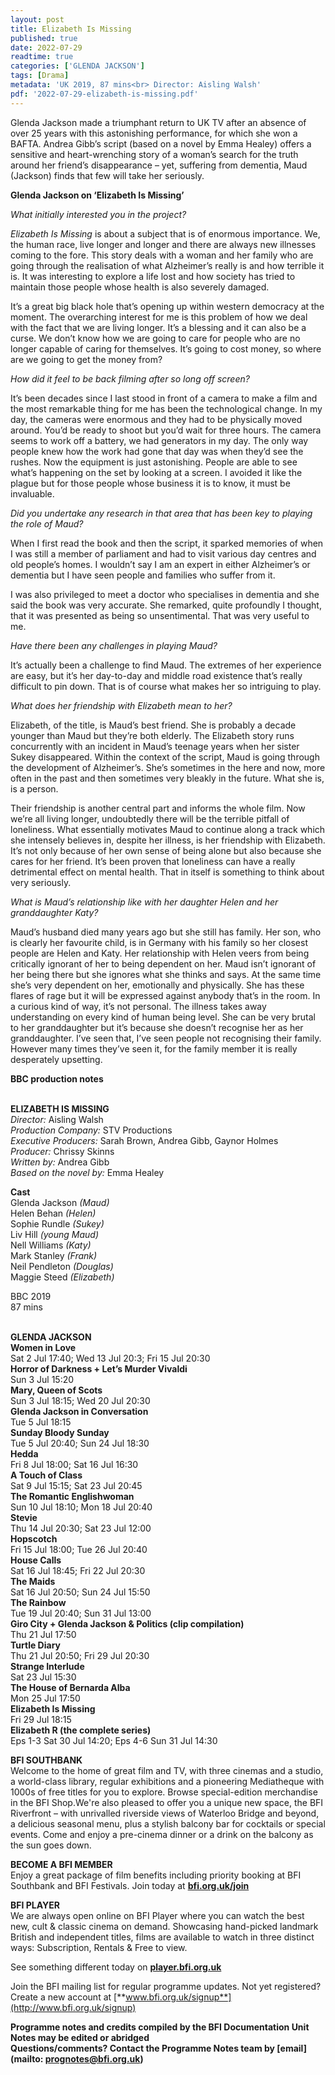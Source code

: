 ```yaml
---
layout: post
title: Elizabeth Is Missing
published: true
date: 2022-07-29
readtime: true
categories: ['GLENDA JACKSON']
tags: [Drama]
metadata: 'UK 2019, 87 mins<br> Director: Aisling Walsh'
pdf: '2022-07-29-elizabeth-is-missing.pdf'
---
```


Glenda Jackson made a triumphant return to UK TV after an absence of over 25 years with this astonishing performance, for which she won a BAFTA. Andrea Gibb’s script (based on a novel by Emma Healey) offers a sensitive and heart-wrenching story of a woman’s search for the truth around her friend’s disappearance – yet, suffering from dementia, Maud (Jackson) finds that few will take her seriously.

**Glenda Jackson on ‘Elizabeth Is Missing’**

_What initially interested you in the project?_

_Elizabeth Is Missing_ is about a subject that is of enormous importance. We, the human race, live longer and longer and there are always new illnesses coming to the fore. This story deals with a woman and her family who are going through the realisation of what Alzheimer’s really is and how terrible it is. It was interesting to explore a life lost and how society has tried to maintain those people whose health is also severely damaged.

It’s a great big black hole that’s opening up within western democracy at the moment. The overarching interest for me is this problem of how we deal with the fact that we are living longer. It’s a blessing and it can also be a curse.  We don’t know how we are going to care for people who are no longer capable of caring for themselves. It’s going to cost money, so where are we going to get the money from?

_How did it feel to be back filming after so long off screen?_

It’s been decades since I last stood in front of a camera to make a film and the most remarkable thing for me has been the technological change. In my day, the cameras were enormous and they had to be physically moved around. You’d be ready to shoot but you’d wait for three hours. The camera seems to work off a battery, we had generators in my day. The only way people knew how the work had gone that day was when they’d see the rushes. Now the equipment is just astonishing. People are able to see what’s happening on the set by looking at a screen. I avoided it like the plague but for those people whose business it is to know, it must be invaluable.

_Did you undertake any research in that area that has been key to playing the role of Maud?_

When I first read the book and then the script, it sparked memories of when I was still a member of parliament and had to visit various day centres and old people’s homes. I wouldn’t say I am an expert in either Alzheimer’s or dementia but I have seen people and families who suffer from it.

I was also privileged to meet a doctor who specialises in dementia and she said the book was very accurate. She remarked, quite profoundly I thought, that it was presented as being so unsentimental. That was very useful to me.

_Have there been any challenges in playing Maud?_

It’s actually been a challenge to find Maud. The extremes of her experience are easy, but it’s her day-to-day and middle road existence that’s really difficult to pin down. That is of course what makes her so intriguing to play.

_What does her friendship with Elizabeth mean to her?_

Elizabeth, of the title, is Maud’s best friend. She is probably a decade younger than Maud but they’re both elderly. The Elizabeth story runs concurrently with an incident in Maud’s teenage years when her sister Sukey disappeared. Within the context of the script, Maud is going through the development of Alzheimer’s. She’s sometimes in the here and now, more often in the past and then sometimes very bleakly in the future. What she is, is a person.

Their friendship is another central part and informs the whole film. Now we’re all living longer, undoubtedly there will be the terrible pitfall of loneliness. What essentially motivates Maud to continue along a track which she intensely believes in, despite her illness, is her friendship with Elizabeth. It’s not only because of her own sense of being alone but also because she cares for her friend. It’s been proven that loneliness can have a really detrimental effect on mental health. That in itself is something to think about very seriously.

_What is Maud’s relationship like with her daughter Helen and her granddaughter Katy?_

Maud’s husband died many years ago but she still has family. Her son, who is clearly her favourite child, is in Germany with his family so her closest people are Helen and Katy. Her relationship with Helen veers from being critically ignorant of her to being dependent on her. Maud isn’t ignorant of her being there but she ignores what she thinks and says. At the same time she’s very dependent on her, emotionally and physically. She has these flares of rage but it will be expressed against anybody that’s in the room. In a curious kind of way, it’s not personal. The illness takes away understanding on every kind of human being level. She can be very brutal to her granddaughter but it’s because she doesn’t recognise her as her granddaughter. I’ve seen that, I’ve seen people not recognising their family. However many times they’ve seen it, for the family member it is really desperately upsetting.

**BBC production notes**
<br><br>

**ELIZABETH IS MISSING**<br>
_Director:_ Aisling Walsh<br>
_Production Company:_ STV Productions<br>
_Executive Producers:_ Sarah Brown, Andrea Gibb, Gaynor Holmes<br>
_Producer:_ Chrissy Skinns<br>
_Written by:_ Andrea Gibb<br>
_Based on the novel by:_ Emma Healey<br>

**Cast**<br>
Glenda Jackson _(Maud)_<br>
Helen Behan _(Helen)_<br>
Sophie Rundle _(Sukey)_<br>
Liv Hill _(young Maud)_<br>
Nell Williams _(Katy)_<br>
Mark Stanley _(Frank)_<br>
Neil Pendleton _(Douglas)_<br>
Maggie Steed _(Elizabeth)_<br>

BBC 2019<br>
87 mins<br>
<br>

**GLENDA JACKSON**<br>
**Women in Love**<br>
Sat 2 Jul 17:40; Wed 13 Jul 20:3; Fri 15 Jul 20:30<br>
**Horror of Darkness + Let’s Murder Vivaldi**<br>
Sun 3 Jul 15:20<br>
**Mary, Queen of Scots**<br>
Sun 3 Jul 18:15; Wed 20 Jul 20:30<br>
**Glenda Jackson in Conversation**<br>
Tue 5 Jul 18:15<br>
**Sunday Bloody Sunday**<br>
Tue 5 Jul 20:40; Sun 24 Jul 18:30<br>
**Hedda**<br>
Fri 8 Jul 18:00; Sat 16 Jul 16:30<br>
**A Touch of Class**<br>
Sat 9 Jul 15:15; Sat 23 Jul 20:45<br>
**The Romantic Englishwoman**<br>
Sun 10 Jul 18:10; Mon 18 Jul 20:40<br>
**Stevie**<br>
Thu 14 Jul 20:30; Sat 23 Jul 12:00<br>
**Hopscotch**<br>
Fri 15 Jul 18:00; Tue 26 Jul 20:40<br>
**House Calls**<br>
Sat 16 Jul 18:45; Fri 22 Jul 20:30<br>
**The Maids**<br>
Sat 16 Jul 20:50; Sun 24 Jul 15:50<br>
**The Rainbow**<br>
Tue 19 Jul 20:40; Sun 31 Jul 13:00<br>
**Giro City + Glenda Jackson & Politics (clip compilation)**<br>
Thu 21 Jul 17:50<br>
**Turtle Diary**<br>
Thu 21 Jul 20:50; Fri 29 Jul 20:30<br>
**Strange Interlude**<br>
Sat 23 Jul 15:30<br>
**The House of Bernarda Alba**<br>
Mon 25 Jul 17:50<br>
**Elizabeth Is Missing**<br>
Fri 29 Jul 18:15<br>
**Elizabeth R (the complete series)**<br>
Eps 1-3 Sat 30 Jul 14:20; Eps 4-6 Sun 31 Jul 14:30<br>


**BFI SOUTHBANK**  
Welcome to the home of great film and TV, with three cinemas and a studio, a world-class library, regular exhibitions and a pioneering Mediatheque with 1000s of free titles for you to explore. Browse special-edition merchandise in the BFI Shop.We&#39;re also pleased to offer you a unique new space, the BFI Riverfront – with unrivalled riverside views of Waterloo Bridge and beyond, a delicious seasonal menu, plus a stylish balcony bar for cocktails or special events. Come and enjoy a pre-cinema dinner or a drink on the balcony as the sun goes down.  

**BECOME A BFI MEMBER**  
Enjoy a great package of film benefits including priority booking at BFI Southbank and BFI Festivals. Join today at [**bfi.org.uk/join**](http://www.bfi.org.uk/join)  

**BFI PLAYER**  
 We are always open online on BFI Player where you can watch the best new, cult &amp; classic cinema on demand. Showcasing hand-picked landmark British and independent titles, films are available to watch in three distinct ways: Subscription, Rentals &amp; Free to view.  

See something different today on [**player.bfi.org.uk**](https://player.bfi.org.uk)  

Join the BFI mailing list for regular programme updates. Not yet registered? Create a new account at [**www.bfi.org.uk/signup**](http://www.bfi.org.uk/signup)

**Programme notes and credits compiled by the BFI Documentation Unit  
Notes may be edited or abridged  
Questions/comments? Contact the Programme Notes team by [email](mailto: prognotes@bfi.org.uk)**

<!--stackedit_data:
eyJoaXN0b3J5IjpbMTUxNzg2MDI2OF19
-->
